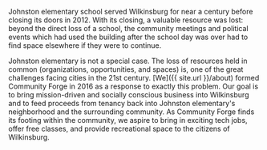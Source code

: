 Johnston elementary school served Wilkinsburg for near a century
before closing its doors in 2012. With its closing, a valuable
resource was lost: beyond the direct loss of a school, the community
meetings and political events which had used the building after the
school day was over had to find space elsewhere if they were to continue.

Johnston elementary is not a special case. The loss of resources held in
common (organizations, opportunities, and spaces) is, one of the great
challenges facing cities in the 21st century. [We]({{ site.url }}/about)
formed Community Forge in 2016 as a response to exactly this problem.
Our goal is to bring mission-driven and socially conscious business into
Wilkinsburg and to feed proceeds from tenancy back into Johnston
elementary's neighborhood and the surrounding community. As Community
Forge finds its footing within the community, we aspire to bring in
exciting tech jobs, offer free classes, and provide recreational space
to the citizens of Wilkinsburg.

